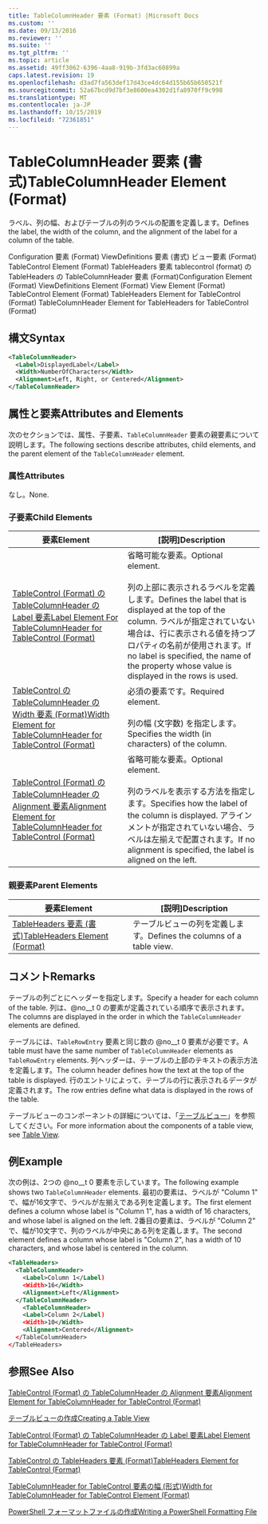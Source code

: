 ```yaml
---
title: TableColumnHeader 要素 (Format) |Microsoft Docs
ms.custom: ''
ms.date: 09/13/2016
ms.reviewer: ''
ms.suite: ''
ms.tgt_pltfrm: ''
ms.topic: article
ms.assetid: 49ff3062-6396-4aa8-919b-3fd3ac60899a
caps.latest.revision: 19
ms.openlocfilehash: d3ad7fa563def17d43ce4dc64d155b65b650521f
ms.sourcegitcommit: 52a67bcd9d7bf3e8600ea4302d1fa8970ff9c998
ms.translationtype: MT
ms.contentlocale: ja-JP
ms.lasthandoff: 10/15/2019
ms.locfileid: "72361851"
---
```

# <a name="tablecolumnheader-element-format"></a><span data-ttu-id="4ef87-102">TableColumnHeader 要素 (書式)</span><span class="sxs-lookup"><span data-stu-id="4ef87-102">TableColumnHeader Element (Format)</span></span>

<span data-ttu-id="4ef87-103">ラベル、列の幅、およびテーブルの列のラベルの配置を定義します。</span><span class="sxs-lookup"><span data-stu-id="4ef87-103">Defines the label, the width of the column, and the alignment of the label for a column of the table.</span></span>

<span data-ttu-id="4ef87-104">Configuration 要素 (Format) ViewDefinitions 要素 (書式) ビュー要素 (Format) TableControl Element (Format) TableHeaders 要素 tablecontrol (format) の TableHeaders の TableColumnHeader 要素 (Format)</span><span class="sxs-lookup"><span data-stu-id="4ef87-104">Configuration Element (Format) ViewDefinitions Element (Format) View Element (Format) TableControl Element (Format) TableHeaders Element for TableControl (Format) TableColumnHeader Element for TableHeaders for TableControl (Format)</span></span>

## <a name="syntax"></a><span data-ttu-id="4ef87-105">構文</span><span class="sxs-lookup"><span data-stu-id="4ef87-105">Syntax</span></span>

```xml
<TableColumnHeader>
  <Label>DisplayedLabel</Label>
  <Width>NumberOfCharacters</Width>
  <Alignment>Left, Right, or Centered</Alignment>
</TableColumnHeader>
```

## <a name="attributes-and-elements"></a><span data-ttu-id="4ef87-106">属性と要素</span><span class="sxs-lookup"><span data-stu-id="4ef87-106">Attributes and Elements</span></span>

<span data-ttu-id="4ef87-107">次のセクションでは、属性、子要素、`TableColumnHeader` 要素の親要素について説明します。</span><span class="sxs-lookup"><span data-stu-id="4ef87-107">The following sections describe attributes, child elements, and the parent element of the `TableColumnHeader` element.</span></span>

### <a name="attributes"></a><span data-ttu-id="4ef87-108">属性</span><span class="sxs-lookup"><span data-stu-id="4ef87-108">Attributes</span></span>

<span data-ttu-id="4ef87-109">なし。</span><span class="sxs-lookup"><span data-stu-id="4ef87-109">None.</span></span>

### <a name="child-elements"></a><span data-ttu-id="4ef87-110">子要素</span><span class="sxs-lookup"><span data-stu-id="4ef87-110">Child Elements</span></span>

|<span data-ttu-id="4ef87-111">要素</span><span class="sxs-lookup"><span data-stu-id="4ef87-111">Element</span></span>|<span data-ttu-id="4ef87-112">[説明]</span><span class="sxs-lookup"><span data-stu-id="4ef87-112">Description</span></span>|
|-------------|-----------------|
|[<span data-ttu-id="4ef87-113">TableControl (Format) の TableColumnHeader の Label 要素</span><span class="sxs-lookup"><span data-stu-id="4ef87-113">Label Element For TableColumnHeader for TableControl (Format)</span></span>](./label-element-for-tablecolumnheader-for-tablecontrol-format.md)|<span data-ttu-id="4ef87-114">省略可能な要素。</span><span class="sxs-lookup"><span data-stu-id="4ef87-114">Optional element.</span></span><br /><br /> <span data-ttu-id="4ef87-115">列の上部に表示されるラベルを定義します。</span><span class="sxs-lookup"><span data-stu-id="4ef87-115">Defines the label that is displayed at the top of the column.</span></span> <span data-ttu-id="4ef87-116">ラベルが指定されていない場合は、行に表示される値を持つプロパティの名前が使用されます。</span><span class="sxs-lookup"><span data-stu-id="4ef87-116">If no label is specified, the name of the property whose value is displayed in the rows is used.</span></span>|
|[<span data-ttu-id="4ef87-117">TableControl の TableColumnHeader の Width 要素 (Format)</span><span class="sxs-lookup"><span data-stu-id="4ef87-117">Width Element for TableColumnHeader for TableControl (Format)</span></span>](./width-element-for-tablecolumnheader-for-tablecontrol-format.md)|<span data-ttu-id="4ef87-118">必須の要素です。</span><span class="sxs-lookup"><span data-stu-id="4ef87-118">Required element.</span></span><br /><br /> <span data-ttu-id="4ef87-119">列の幅 (文字数) を指定します。</span><span class="sxs-lookup"><span data-stu-id="4ef87-119">Specifies the width (in characters) of the column.</span></span>|
|[<span data-ttu-id="4ef87-120">TableControl (Format) の TableColumnHeader の Alignment 要素</span><span class="sxs-lookup"><span data-stu-id="4ef87-120">Alignment Element for TableColumnHeader for TableControl (Format)</span></span>](./alignment-element-for-tablecolumnheader-for-tablecontrol-format.md)|<span data-ttu-id="4ef87-121">省略可能な要素。</span><span class="sxs-lookup"><span data-stu-id="4ef87-121">Optional element.</span></span><br /><br /> <span data-ttu-id="4ef87-122">列のラベルを表示する方法を指定します。</span><span class="sxs-lookup"><span data-stu-id="4ef87-122">Specifies how the label of the column is displayed.</span></span> <span data-ttu-id="4ef87-123">アラインメントが指定されていない場合、ラベルは左揃えで配置されます。</span><span class="sxs-lookup"><span data-stu-id="4ef87-123">If no alignment is specified, the label is aligned on the left.</span></span>|

### <a name="parent-elements"></a><span data-ttu-id="4ef87-124">親要素</span><span class="sxs-lookup"><span data-stu-id="4ef87-124">Parent Elements</span></span>

|<span data-ttu-id="4ef87-125">要素</span><span class="sxs-lookup"><span data-stu-id="4ef87-125">Element</span></span>|<span data-ttu-id="4ef87-126">[説明]</span><span class="sxs-lookup"><span data-stu-id="4ef87-126">Description</span></span>|
|-------------|-----------------|
|[<span data-ttu-id="4ef87-127">TableHeaders 要素 (書式)</span><span class="sxs-lookup"><span data-stu-id="4ef87-127">TableHeaders Element (Format)</span></span>](./tableheaders-element-format.md)|<span data-ttu-id="4ef87-128">テーブルビューの列を定義します。</span><span class="sxs-lookup"><span data-stu-id="4ef87-128">Defines the columns of a table view.</span></span>|

## <a name="remarks"></a><span data-ttu-id="4ef87-129">コメント</span><span class="sxs-lookup"><span data-stu-id="4ef87-129">Remarks</span></span>

<span data-ttu-id="4ef87-130">テーブルの列ごとにヘッダーを指定します。</span><span class="sxs-lookup"><span data-stu-id="4ef87-130">Specify a header for each column of the table.</span></span> <span data-ttu-id="4ef87-131">列は、@no__t 0 の要素が定義されている順序で表示されます。</span><span class="sxs-lookup"><span data-stu-id="4ef87-131">The columns are displayed in the order in which the `TableColumnHeader` elements are defined.</span></span>

<span data-ttu-id="4ef87-132">テーブルには、`TableRowEntry` 要素と同じ数の @no__t 0 要素が必要です。</span><span class="sxs-lookup"><span data-stu-id="4ef87-132">A table must have the same number of `TableColumnHeader` elements as `TableRowEntry` elements.</span></span> <span data-ttu-id="4ef87-133">列ヘッダーは、テーブルの上部のテキストの表示方法を定義します。</span><span class="sxs-lookup"><span data-stu-id="4ef87-133">The column header defines how the text at the top of the table is displayed.</span></span> <span data-ttu-id="4ef87-134">行のエントリによって、テーブルの行に表示されるデータが定義されます。</span><span class="sxs-lookup"><span data-stu-id="4ef87-134">The row entries define what data is displayed in the rows of the table.</span></span>

<span data-ttu-id="4ef87-135">テーブルビューのコンポーネントの詳細については、「[テーブルビュー](./creating-a-table-view.md)」を参照してください。</span><span class="sxs-lookup"><span data-stu-id="4ef87-135">For more information about the components of a table view, see [Table View](./creating-a-table-view.md).</span></span>

## <a name="example"></a><span data-ttu-id="4ef87-136">例</span><span class="sxs-lookup"><span data-stu-id="4ef87-136">Example</span></span>

<span data-ttu-id="4ef87-137">次の例は、2つの @no__t 0 要素を示しています。</span><span class="sxs-lookup"><span data-stu-id="4ef87-137">The following example shows two `TableColumnHeader` elements.</span></span> <span data-ttu-id="4ef87-138">最初の要素は、ラベルが "Column 1" で、幅が16文字で、ラベルが左揃えである列を定義します。</span><span class="sxs-lookup"><span data-stu-id="4ef87-138">The first element defines a column whose label is "Column 1", has a width of 16 characters, and whose label is aligned on the left.</span></span> <span data-ttu-id="4ef87-139">2番目の要素は、ラベルが "Column 2" で、幅が10文字で、列のラベルが中央にある列を定義します。</span><span class="sxs-lookup"><span data-stu-id="4ef87-139">The second element defines a column whose label is "Column 2", has a width of 10 characters, and whose label is centered in the column.</span></span>

```xml
<TableHeaders>
  <TableColumnHeader>
    <Label>Column 1</Label)
    <Width>16</Width>
    <Alignment>Left</Alignment>
  </TableColumnHeader>
    <TableColumnHeader>
    <Label>Column 2</Label)
    <Width>10</Width>
    <Alignment>Centered</Alignment>
  </TableColumnHeader>
</TableHeaders>
```

## <a name="see-also"></a><span data-ttu-id="4ef87-140">参照</span><span class="sxs-lookup"><span data-stu-id="4ef87-140">See Also</span></span>

[<span data-ttu-id="4ef87-141">TableControl (Format) の TableColumnHeader の Alignment 要素</span><span class="sxs-lookup"><span data-stu-id="4ef87-141">Alignment Element for TableColumnHeader for TableControl (Format)</span></span>](./alignment-element-for-tablecolumnheader-for-tablecontrol-format.md)

[<span data-ttu-id="4ef87-142">テーブルビューの作成</span><span class="sxs-lookup"><span data-stu-id="4ef87-142">Creating a Table View</span></span>](./creating-a-table-view.md)

[<span data-ttu-id="4ef87-143">TableControl (Format) の TableColumnHeader の Label 要素</span><span class="sxs-lookup"><span data-stu-id="4ef87-143">Label Element for TableColumnHeader for TableControl (Format)</span></span>](./label-element-for-tablecolumnheader-for-tablecontrol-format.md)

[<span data-ttu-id="4ef87-144">TableControl の TableHeaders 要素 (Format)</span><span class="sxs-lookup"><span data-stu-id="4ef87-144">TableHeaders Element for TableControl (Format)</span></span>](./tableheaders-element-format.md)

[<span data-ttu-id="4ef87-145">TableColumnHeader for TableControl 要素の幅 (形式)</span><span class="sxs-lookup"><span data-stu-id="4ef87-145">Width for TableColumnHeader for TableControl Element (Format)</span></span>](./width-element-for-tablecolumnheader-for-tablecontrol-format.md)

[<span data-ttu-id="4ef87-146">PowerShell フォーマットファイルの作成</span><span class="sxs-lookup"><span data-stu-id="4ef87-146">Writing a PowerShell Formatting File</span></span>](./writing-a-powershell-formatting-file.md)
